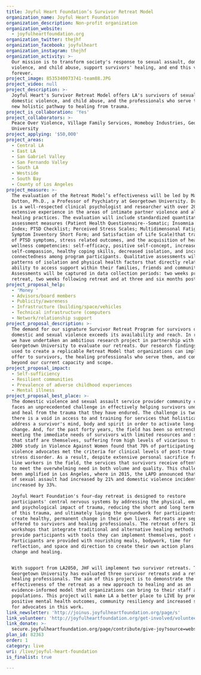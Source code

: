 ```yaml
---
title: Joyful Heart Foundation’s Survivor Retreat Model
organization_name: Joyful Heart Foundation
organization_description: Non-profit organization
organization_website:
  - joyfulheartfoundation.org
organization_twitter: thejhf
organization_facebook: joyfulheart
organization_instagram: thejhf
organization_activity: >-
  Our mission is to transform society's response to sexual assault, domestic
  violence, and child abuse, support survivors' healing, and end this violence
  forever.
project_image: 8535340073741-team88.JPG
project_video: null
project_description: >-
  Joyful Heart's Survivor Retreat Model offers LA's survivors of sexual assault,
  domestic violence, and child abuse, and the professionals who serve them, a
  new holistic pathway to healing from trauma.
project_is_collaboration: 'Yes'
project_collaborators: >-
  Peace Over Violence, Village Family Services, Homeboy Industries, Georgetown
  University
project_applying: '$50,000'
project_areas:
  - Central LA
  - East LA
  - San Gabriel Valley
  - San Fernando Valley
  - South LA
  - Westside
  - South Bay
  - County of Los Angeles
project_measure: >-
  The evaluation of the Retreat Model’s effectiveness will be led by Mary Ann
  Dutton, Ph.D., a Professor of Psychiatry at Georgetown University. Dr. Dutton
  is a well-respected clinical psychologist and researcher with over 20 years of
  extensive experience in the areas of intimate partner violence and alternative
  healing practices. The evaluation will include standardized quantitative
  assessment measures (Patient Health Questionnaire--Somatic; Insomnia Severity
  Index; PTSD Checklist; Perceived Stress Scales; Multidimensonal Fatigue
  Symptom Inventory Short Form; and Satisfaction of Life Scale)that track levels
  of PTSD symptoms, stress related outcomes, and the acquisition of healing and
  wellness competencies: self-efficacy, positive self-concept, increased
  self-compassion, healthy coping skills, decreased isolation, and increased
  connectedness among program participants. Qualitative assessments will target
  patterns of isolation and physical health factors that directly relate to
  ability to access support within their families, friends and community.
  Assessments will be captured in data collection periods: two weeks prior to
  retreat, two weeks following retreat and at three and six months post retreat.
project_proposal_help:
  - 'Money '
  - Advisors/board members
  - Publicity/awareness
  - Infrastructure (building/space/vehicles
  - Technical infrastructure (computers
  - Network/relationship support
project_proposal_description: >-
  The demand for our signature Survivor Retreat Program for survivors of
  domestic and sexual violence exceeds its availability and reach. In response,
  we have undertaken an ambitious research project in partnership with
  Georgetown University to evaluate our retreats. Our research findings will
  used to create a replicable Retreat Model that organizations can implement and
  offer to survivors, the healing professionals who serve them, and communities
  beyond our current capacity and scope.
project_proposal_impact:
  - Self-sufficiency
  - Resilient communities
  - Prevalence of adverse childhood experiences
  - Mental illness
project_proposal_best_place: >-
  The domestic violence and sexual assault service provider community currently
  faces an unprecedented challenge in effectively helping survivors understand
  and heal from the trauma that they have endured. The challenge is twofold:
  there is a void in access to and training for services that holistically
  address a survivor's mind, body and spirit in order to activate long-term
  change. And, for the past forty years, the field has been so entrenched in
  meeting the immediate needs of survivors with limited resources and support
  that staff are themselves, suffering from high levels of vicarious trauma. A
  2009 study in Violence Against Women found that 70% of participating domestic
  violence advocates met the criteria for clinical levels of post-traumatic
  stress disorder. As a result, despite extensive personal sacrifice from front
  line workers in the field, the services that survivors receive oftentimes fail
  to meet the overwhelming need in both volume and quality. This challenge has
  been amplified in Los Angeles, where in 2015, the LAPD announced that reports
  of sexual assault had increased by 21% and domestic violence incidents had
  increased by 33%.
   
  Joyful Heart Foundation's four-day retreat is designed to restore
  participants' central nervous systems by addressing the physical, emotional
  and psychological impact of trauma, reducing the short and long term effects
  of this trauma, and ultimately laying the groundwork for participants to
  create healthy, permanent change in their own lives. Retreats are separately
  offered to survivors and healing professionals. The retreat offers 16 key
  workshops that integrate traditional and alternative healing methods and
  provide participants with tools they can implement themselves, post retreat.
  Participants are provided with nourishing meals, bodywork, time for
  reflection, and space and direction to create their own action plans for
  change and healing. 


  With support from LA2050, JHF will implement two survivor retreats. To date,
  Georgetown University has evaluated three survivor retreats and a retreat for
  healing professionals. The aim of this project is to demonstrate the
  effectiveness of the retreat as a new approach to healing and as an
  evidence-informed model that organizations can bring to their staff and client
  populations. This project will make LA a better place to LIVE by promoting
  positive mental health outcomes, community resiliency and increased support
  for advocates in this work.
link_newsletter: 'http://joinus.joyfulheartfoundation.org/page/s'
link_volunteer: 'http://joyfulheartfoundation.org/get-involved/volunteer'
link_donate: >-
  secure.joyfulheartfoundation.org/page/contribute/give-joy?source=websiteheader-button
plan_id: 82363
order: 1
category: live
uri: /live/joyful-heart-foundation
is_finalist: true

---
```

